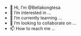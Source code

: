 - 👋 Hi, I’m @Bellakongtesa
- 👀 I’m interested in ...
- 🌱 I’m currently learning ...
- 💞️ I’m looking to collaborate on ...
- 📫 How to reach me ...

<!---
Bellakongtesa/Bellakongtesa is a ✨ special ✨ repository because its `README.md` (this file) appears on your GitHub profile.
You can click the Preview link to take a look at your changes.
--->
